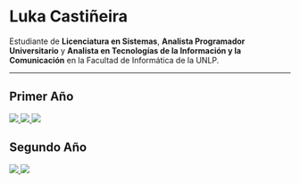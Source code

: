 # Luka Castiñeira

Estudiante de **Licenciatura en Sistemas**, **Analista Programador Universitario** y **Analista en Tecnologías de la Información y la Comunicación** en la Facultad de Informática de la UNLP.

---

## Primer Año

<p>
  <a href="https://github.com/Lukacastineira/CADP-">
    <img src="https://github-readme-stats.vercel.app/api/pin/?username=Lukacastineira&repo=CADP-&theme=default&border_color=ff0000">
  </a>
  <a href="https://github.com/Lukacastineira/Arquitectura-de-Computadoras">
    <img src="https://github-readme-stats.vercel.app/api/pin/?username=Lukacastineira&repo=Arquitectura-de-Computadoras&theme=default&border_color=ff0000">
  </a>
  <a href="https://github.com/Lukacastineira/Taller-de-Programacion">
    <img src="https://github-readme-stats.vercel.app/api/pin/?username=Lukacastineira&repo=Taller-de-Programacion&theme=default&border_color=ff0000">
  </a>
</p>

## Segundo Año

<p>
  <a href="https://github.com/Lukacastineira/AYED">
    <img src="https://github-readme-stats.vercel.app/api/pin/?username=Lukacastineira&repo=AYED&theme=default&border_color=ff0000">
  </a>
  <a href="https://github.com/Lukacastineira/Seminario-JS">
    <img src="https://github-readme-stats.vercel.app/api/pin/?username=Lukacastineira&repo=Seminario-JS&theme=default&border_color=ff0000">
  </a>
</p>
